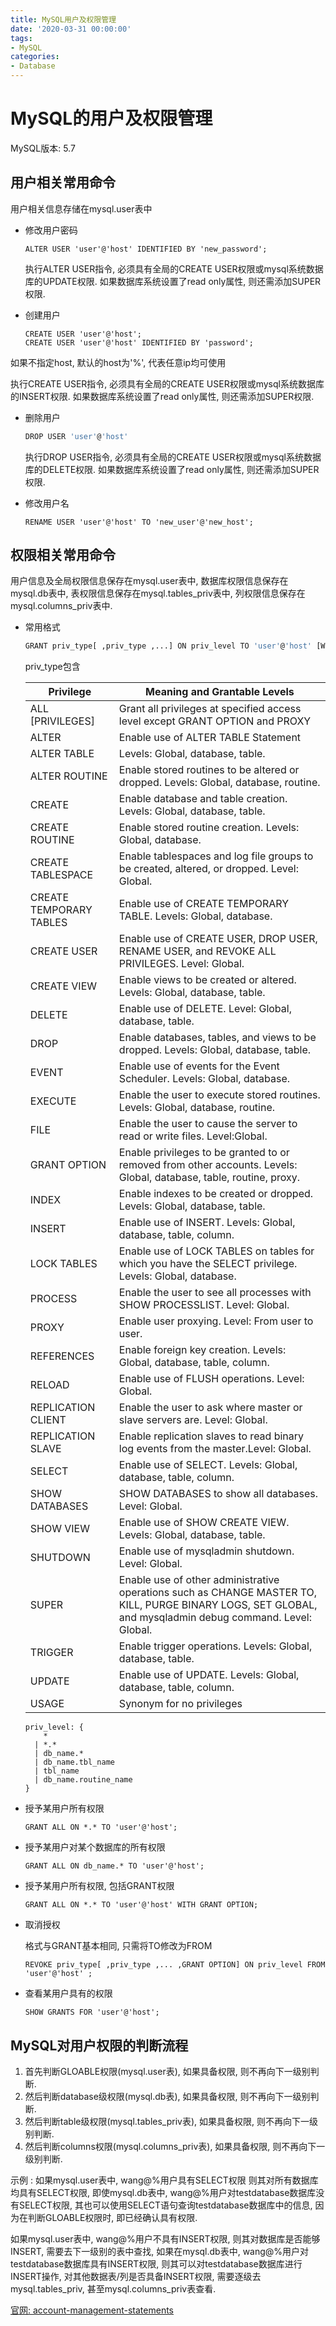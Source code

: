 ```yaml
---
title: MySQL用户及权限管理
date: '2020-03-31 00:00:00'
tags:
- MySQL
categories:
- Database
---
```


# MySQL的用户及权限管理

MySQL版本: 5.7

## 用户相关常用命令

用户相关信息存储在mysql.user表中

- 修改用户密码

  ```mysql
  ALTER USER 'user'@'host' IDENTIFIED BY 'new_password';
  ```

  执行ALTER USER指令, 必须具有全局的CREATE USER权限或mysql系统数据库的UPDATE权限. 如果数据库系统设置了read only属性, 则还需添加SUPER权限.

- 创建用户

  ```mysql
  CREATE USER 'user'@'host';
  CREATE USER 'user'@'host' IDENTIFIED BY 'password';
  ```

如果不指定host, 默认的host为'%', 代表任意ip均可使用

执行CREATE USER指令, 必须具有全局的CREATE USER权限或mysql系统数据库的INSERT权限. 如果数据库系统设置了read only属性, 则还需添加SUPER权限.

- 删除用户

  ```bash
  DROP USER 'user'@'host'
  ```

  执行DROP USER指令, 必须具有全局的CREATE USER权限或mysql系统数据库的DELETE权限. 如果数据库系统设置了read only属性, 则还需添加SUPER权限.

- 修改用户名

  ```mysql
  RENAME USER 'user'@'host' TO 'new_user'@'new_host';
  ```

## 权限相关常用命令

用户信息及全局权限信息保存在mysql.user表中, 数据库权限信息保存在mysql.db表中, 表权限信息保存在mysql.tables_priv表中, 列权限信息保存在mysql.columns_priv表中.

- 常用格式

  ```bash
  GRANT priv_type[ ,priv_type ,...] ON priv_level TO 'user'@'host' [WITH GRANT OPTION]
  ```

  priv_type包含

  | Privilege               | Meaning and Grantable Levels                                 |
  | ----------------------- | ------------------------------------------------------------ |
  | ALL [PRIVILEGES]        | Grant all privileges at specified access level except GRANT OPTION and PROXY |
  | ALTER                   | Enable use of ALTER TABLE Statement                          |
  | ALTER TABLE             | Levels: Global, database, table.                             |
  | ALTER ROUTINE           | Enable stored routines to be altered or dropped. Levels: Global, database, routine. |
  | CREATE                  | Enable database and table creation. Levels: Global, database, table. |
  | CREATE ROUTINE          | Enable stored routine creation. Levels: Global, database.    |
  | CREATE TABLESPACE       | Enable tablespaces and log file groups to be created, altered, or dropped. Level: Global. |
  | CREATE TEMPORARY TABLES | Enable use of CREATE TEMPORARY TABLE. Levels: Global, database. |
  | CREATE USER             | Enable use of CREATE USER, DROP USER, RENAME USER, and REVOKE ALL PRIVILEGES. Level: Global. |
  | CREATE VIEW             | Enable views to be created or altered. Levels: Global, database, table. |
  | DELETE                  | Enable use of DELETE. Level: Global, database, table.        |
  | DROP                    | Enable databases, tables, and views to be dropped. Levels: Global, database, table. |
  | EVENT                   | Enable use of events for the Event Scheduler. Levels: Global, database. |
  | EXECUTE                 | Enable the user to execute stored routines. Levels: Global, database, routine. |
  | FILE                    | Enable the user to cause the server to read or write files. Level:Global. |
  | GRANT OPTION            | Enable privileges to be granted to or removed from other accounts. Levels: Global, database, table, routine, proxy. |
  | INDEX                   | Enable indexes to be created or dropped. Levels: Global, database, table. |
  | INSERT                  | Enable use of INSERT. Levels: Global, database, table, column. |
  | LOCK TABLES             | Enable use of LOCK TABLES on tables for which you have the SELECT privilege. Levels: Global, database. |
  | PROCESS                 | Enable the user to see all processes with SHOW PROCESSLIST. Level: Global. |
  | PROXY                   | Enable user proxying. Level: From user to user.              |
  | REFERENCES              | Enable foreign key creation. Levels: Global, database, table, column. |
  | RELOAD                  | Enable use of FLUSH operations. Level: Global.               |
  | REPLICATION CLIENT      | Enable the user to ask where master or slave servers are. Level: Global. |
  | REPLICATION SLAVE       | Enable replication slaves to read binary log events from the master.Level: Global. |
  | SELECT                  | Enable use of SELECT. Levels: Global, database, table, column. |
  | SHOW DATABASES          | SHOW DATABASES to show all databases. Level: Global.         |
  | SHOW VIEW               | Enable use of SHOW CREATE VIEW. Levels: Global, database, table. |
  | SHUTDOWN                | Enable use of mysqladmin shutdown. Level: Global.            |
  | SUPER                   | Enable use of other administrative operations such as CHANGE MASTER TO, KILL, PURGE BINARY LOGS, SET GLOBAL, and mysqladmin debug command. Level: Global. |
  | TRIGGER                 | Enable trigger operations. Levels: Global, database, table.  |
  | UPDATE                  | Enable use of UPDATE. Levels: Global, database, table, column. |
  | USAGE                   | Synonym for no privileges                                    |
  
  ```mysql
  priv_level: {
      *
    | *.*
    | db_name.*
    | db_name.tbl_name
    | tbl_name
    | db_name.routine_name
  }
  ```
  
- 授予某用户所有权限

  ```mysql
  GRANT ALL ON *.* TO 'user'@'host';
  ```

- 授予某用户对某个数据库的所有权限

  ```mysql
  GRANT ALL ON db_name.* TO 'user'@'host';
  ```

- 授予某用户所有权限, 包括GRANT权限

  ```mysql
  GRANT ALL ON *.* TO 'user'@'host' WITH GRANT OPTION;
  ```

- 取消授权

  格式与GRANT基本相同, 只需将TO修改为FROM

  ```mysql
  REVOKE priv_type[ ,priv_type ,... ,GRANT OPTION] ON priv_level FROM 'user'@'host' ;
  ```

- 查看某用户具有的权限

  ```mysql
  SHOW GRANTS FOR 'user'@'host';
  ```

## MySQL对用户权限的判断流程

1. 首先判断GLOABLE权限(mysql.user表), 如果具备权限, 则不再向下一级别判断.
2. 然后判断database级权限(mysql.db表), 如果具备权限, 则不再向下一级别判断.
3. 然后判断table级权限(mysql.tables_priv表), 如果具备权限, 则不再向下一级别判断.
4. 然后判断columns权限(mysql.columns_priv表), 如果具备权限, 则不再向下一级别判断.

示例 : 如果mysql.user表中, wang@%用户具有SELECT权限 则其对所有数据库均具有SELECT权限, 即使mysql.db表中, wang@%用户对testdatabase数据库没有SELECT权限, 其也可以使用SELECT语句查询testdatabase数据库中的信息, 因为在判断GLOABLE权限时, 即已经确认具有权限.

如果mysql.user表中, wang@%用户不具有INSERT权限, 则其对数据库是否能够INSERT, 需要去下一级别的表中查找, 如果在mysql.db表中, wang@%用户对testdatabase数据库具有INSERT权限, 则其可以对testdatabase数据库进行INSERT操作, 对其他数据表/列是否具备INSERT权限, 需要逐级去mysql.tables_priv, 甚至mysql.columns_priv表查看.

[官网: account-management-statements](https://dev.mysql.com/doc/refman/5.7/en/account-management-statements.html)
